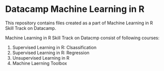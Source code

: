 # Datacamp Machine Learning in R

This repository contains files created as a part of Machine Learning in R Skill Track on Datacamp.

Machine Learning in R Skill Track on Datacmp consist of following courses:

1. Supervised Learning in R: Clsassification
2. Supervised Learning in R: Regression
3. Unsupervised Learning in R
4. Machine Laerning Toolbox
